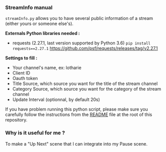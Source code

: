 ### StreamInfo manual

`streamInfo.py` allows you to have several public information of a stream (either yours or someone else's).

**Externals Python libraries needed :**
- requests (2.27.1, last version supported by Python 3.6)
`pip install requests==2.27.1`
https://github.com/psf/requests/releases/tag/v2.27.1

**Settings to fill :**
- Your channel's name, ex: lotharie
- Client ID
- Oauth token
- Title Source, which source you want for the title of the stream channel
- Category Source, which source you want for the category of the stream channel
- Update Interval (optionnal, by default 20s)

If you have problem running this python script, please make sure you carefully follow the instructions from the <a href="https://github.com/LotharieSlayer/OBS-scripts">README</a> file at the root of this repository.

### Why is it useful for me ?
To make a "Up Next" scene that I can integrate into my Pause scene.
